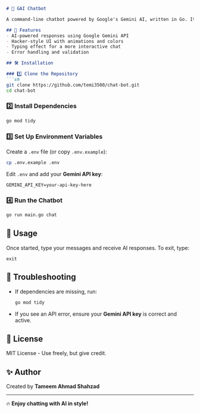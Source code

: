 ```markdown
# 🧠 GAI Chatbot  

A command-line chatbot powered by Google's Gemini AI, written in Go. It provides a sleek "hacker-style" interface with color effects and animations for a better user experience.  

## 🚀 Features  
- AI-powered responses using Google Gemini API  
- Hacker-style UI with animations and colors  
- Typing effect for a more interactive chat  
- Error handling and validation  

## 🛠 Installation  

### 1️⃣ Clone the Repository  
```sh
git clone https://github.com/temi3500/chat-bot.git
cd chat-bot
```

### 2️⃣ Install Dependencies  
```sh
go mod tidy
```

### 3️⃣ Set Up Environment Variables  
Create a `.env` file (or copy `.env.example`):  
```sh
cp .env.example .env
```
Edit `.env` and add your **Gemini API key**:  
```
GEMINI_API_KEY=your-api-key-here
```

### 4️⃣ Run the Chatbot  
```sh
go run main.go chat
```

## 📜 Usage  
Once started, type your messages and receive AI responses. To exit, type:  
```
exit
```

## 🔧 Troubleshooting  
- If dependencies are missing, run:  
  ```sh
  go mod tidy
  ```
- If you see an API error, ensure your **Gemini API key** is correct and active.  

## 📜 License  
MIT License - Use freely, but give credit.  

## ✨ Author  
Created by **Tameem Ahmad Shahzad**  

---
🔥 **Enjoy chatting with AI in style!**  
```

